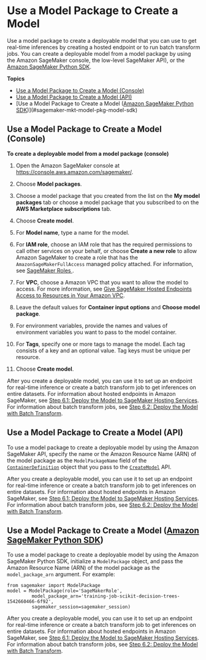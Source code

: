 # Use a Model Package to Create a Model<a name="sagemaker-mkt-model-pkg-model"></a>

Use a model package to create a deployable model that you can use to get real\-time inferences by creating a hosted endpoint or to run batch transform jobs\. You can create a deployable model from a model package by using the Amazon SageMaker console, the low\-level SageMaker API\), or the [Amazon SageMaker Python SDK](https://sagemaker.readthedocs.io)\.

**Topics**
+ [Use a Model Package to Create a Model \(Console\)](#sagemaker-mkt-model-pkg-model-console)
+ [Use a Model Package to Create a Model \(API\)](#sagemaker-mkt-model-pkg-model-api)
+ [Use a Model Package to Create a Model \([Amazon SageMaker Python SDK](https://sagemaker.readthedocs.io)\)](#sagemaker-mkt-model-pkg-model-sdk)

## Use a Model Package to Create a Model \(Console\)<a name="sagemaker-mkt-model-pkg-model-console"></a>

**To create a deployable model from a model package \(console\)**

1. Open the Amazon SageMaker console at [https://console\.aws\.amazon\.com/sagemaker/](https://console.aws.amazon.com/sagemaker/)\.

1. Choose **Model packages**\.

1. Choose a model package that you created from the list on the **My model packages** tab or choose a model package that you subscribed to on the **AWS Marketplace subscriptions** tab\.

1. Choose **Create model**\.

1. For **Model name**, type a name for the model\.

1. For **IAM role**, choose an IAM role that has the required permissions to call other services on your behalf, or choose **Create a new role** to allow Amazon SageMaker to create a role that has the `AmazonSageMakerFullAccess` managed policy attached\. For information, see [SageMaker Roles ](sagemaker-roles.md)\.

1. For **VPC**, choose a Amazon VPC that you want to allow the model to access\. For more information, see [Give SageMaker Hosted Endpoints Access to Resources in Your Amazon VPC](host-vpc.md)\.

1. Leave the default values for **Container input options** and **Choose model package**\.

1. For environment variables, provide the names and values of environment variables you want to pass to the model container\.

1. For **Tags**, specify one or more tags to manage the model\. Each tag consists of a key and an optional value\. Tag keys must be unique per resource\.

1. Choose **Create model**\.

After you create a deployable model, you can use it to set up an endpoint for real\-time inference or create a batch transform job to get inferences on entire datasets\. For information about hosted endpoints in Amazon SageMaker, see [Step 6\.1: Deploy the Model to SageMaker Hosting Services](ex1-deploy-model.md)\. For information about batch transform jobs, see [Step 6\.2: Deploy the Model with Batch Transform](ex1-batch-transform.md)\.

## Use a Model Package to Create a Model \(API\)<a name="sagemaker-mkt-model-pkg-model-api"></a>

To use a model package to create a deployable model by using the Amazon SageMaker API, specify the name or the Amazon Resource Name \(ARN\) of the model package as the `ModelPackageName` field of the [ `ContainerDefinition`](https://docs.aws.amazon.com/sagemaker/latest/APIReference/API_ContainerDefinition.html) object that you pass to the [ `CreateModel`](https://docs.aws.amazon.com/sagemaker/latest/APIReference/API_CreateModel.html) API\.

After you create a deployable model, you can use it to set up an endpoint for real\-time inference or create a batch transform job to get inferences on entire datasets\. For information about hosted endpoints in Amazon SageMaker, see [Step 6\.1: Deploy the Model to SageMaker Hosting Services](ex1-deploy-model.md)\. For information about batch transform jobs, see [Step 6\.2: Deploy the Model with Batch Transform](ex1-batch-transform.md)\.

## Use a Model Package to Create a Model \([Amazon SageMaker Python SDK](https://sagemaker.readthedocs.io)\)<a name="sagemaker-mkt-model-pkg-model-sdk"></a>

To use a model package to create a deployable model by using the Amazon SageMaker Python SDK, initialize a `ModelPackage` object, and pass the Amazon Resource Name \(ARN\) of the model package as the `model_package_arn` argument\. For example:

```
from sagemaker import ModelPackage
model = ModelPackage(role='SageMakerRole',
         model_package_arn='training-job-scikit-decision-trees-1542660466-6f92',
         sagemaker_session=sagemaker_session)
```

After you create a deployable model, you can use it to set up an endpoint for real\-time inference or create a batch transform job to get inferences on entire datasets\. For information about hosted endpoints in Amazon SageMaker, see [Step 6\.1: Deploy the Model to SageMaker Hosting Services](ex1-deploy-model.md)\. For information about batch transform jobs, see [Step 6\.2: Deploy the Model with Batch Transform](ex1-batch-transform.md)\.